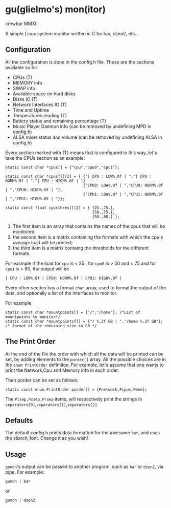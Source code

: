 gu(glielmo's) mon(itor)
=========================
crowbar MMXII

A simple Linux system  monitor written in C for bar, dzen2, etc..

Configuration
-------------
All the configuration is done in the config.h file.
These are the sections available so far:

+ CPUs (T)
+ MEMORY info
+ SWAP info
+ Available space on hard disks
+ Disks IO (T)
+ Network Interfaces IO (T)
+ Time and Uptime 
+ Temperatures reading (T) 
+ Battery status and remaining percentage (T)
+ Music Player Daemon info (can be removed by undefining MPD in config.h)
+ ALSA mixer status and volume (can be removed by undefining ALSA in config.h)

Every section marked with (T) means that is configured in this way, let's take the CPUs section as an example:
```
static const char *cpus[] = {"cpu","cpu0","cpu1"}; 

static const char *cpusf[][3] = { {"| CPU : LOW%.0f | ","| CPU : NORM%.0f | ","| CPU : HIGH%.0f | "}
                                  {"CPU0: LOW%.0f | ","CPU0: NORM%.0f | ","CPU0: HIGH%.0f | "},
                                  {"CPU1: LOW%.0f | ","CPU1: NORM%.0f | ","CPU1: HIGH%.0f | "}};

static const float cpusthres[][2] = { {25.,75.},
                                      {50.,75.},
                                      {50.,80.} };
```
1. The first item is an array that contains the names of the cpus that will be monitored;
2. the second  item is a matrix containing the formats with which the cpu's average load will be printed;
3. the third item is a matrix containg the thresholds for the different formats.

For example if the load for `cpu` is < 25 , for `cpu0` is > 50 and < 75 and for `cpu1` is > 80, the output will be

```
| CPU : LOW%.0f | CPU0: NORM%.0f | CPU1: HIGH%.0f |
```

Every other section has a format `char` array, used to format the output of the data, and optionally a list of the interfaces to monitor.

For example
```
static const char *mountpoints[] = {"/","/home"}; /*List of mountpoints to monitor*/
static const char *mountpointsf[] = {"/ %.2f GB | ","/home %.2f GB"}; /* format of the remaining size in GB */
```

The Print Order
-------------
At the end of the file the order with which all the data will be printed can be set,
by adding elements to the `porder[]` array. 
All the possible choices are in the `enum PrintOrder` definition.
For example, let's assume that one wants to print the Network,Cpu and Memory info in such order.

Then porder can be set as follows:
```
static const enum PrintOrder porder[] = {Pnetwork,Pcpus,Pmem};
```

The `Plsep,Pcsep,Prsep` items, will respectively print the strings in `separators[0]`,`separators[1]`,`separators[2]`.

Defaults
-------------
The default config.h prints data formatted for the awesome `bar`, and uses the stlarch_font. Change it as you wish!

Usage
-------------
`gumon`'s output can be passed to another program, such as `bar` or `dzen2`, via pipe.
For example: 
```
gumon | bar
```
or 
```
gumon | dzen2
```
